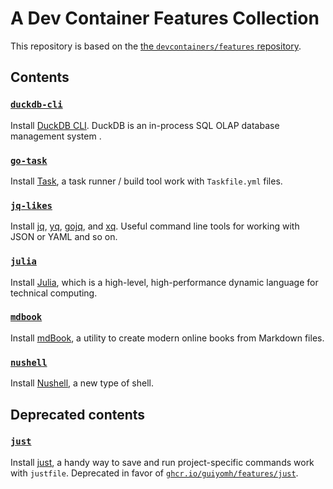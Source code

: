 # A Dev Container Features Collection

This repository is based on the [the `devcontainers/features` repository](https://github.com/devcontainers/features).

## Contents

### [`duckdb-cli`](src/duckdb-cli/README.md)

Install [DuckDB CLI](https://duckdb.org/docs/api/cli). DuckDB is an in-process SQL OLAP database management system .

### [`go-task`](src/go-task/README.md)

Install [Task](https://taskfile.dev), a task runner / build tool work with `Taskfile.yml` files.

### [`jq-likes`](src/jq-likes/README.md)

Install [jq](https://stedolan.github.io/jq/),
[yq](https://github.com/mikefarah/yq), [gojq](https://github.com/itchyny/gojq), and [xq](https://github.com/MiSawa/xq).
Useful command line tools for working with JSON or YAML and so on.

### [`julia`](src/julia/README.md)

Install [Julia](https://julialang.org), which is a high-level,
high-performance dynamic language for technical computing.

### [`mdbook`](src/mdbook/README.md)

Install [mdBook](https://rust-lang.github.io/mdBook), a utility to create modern online books from Markdown files.

### [`nushell`](src/nushell/README.md)

Install [Nushell](https://www.nushell.sh), a new type of shell.

## Deprecated contents

### [`just`](src/just/README.md)

Install [just](https://just.systems/), a handy way to save and run project-specific commands work with `justfile`.
Deprecated in favor of
[`ghcr.io/guiyomh/features/just`](https://github.com/guiyomh/features/tree/main/src/just).
